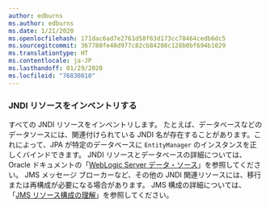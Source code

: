 ```yaml
---
author: edburns
ms.author: edburns
ms.date: 1/21/2020
ms.openlocfilehash: 171dac6ad7e2761d58f63d173cc78464cedb6dc5
ms.sourcegitcommit: 367780fe48d977c82cb84208c128b0bf694b1029
ms.translationtype: HT
ms.contentlocale: ja-JP
ms.lasthandoff: 01/29/2020
ms.locfileid: "76830810"
---
```

### <a name="inventory-jndi-resources"></a>JNDI リソースをインベントリする

すべての JNDI リソースをインベントリします。 たとえば、データベースなどのデータソースには、関連付けられている JNDI 名が存在することがあります。これによって、JPA が特定のデータベースに `EntityManager` のインスタンスを正しくバインドできます。 JNDI リソースとデータベースの詳細については、Oracle ドキュメントの「[WebLogic Server データ・ソース](https://docs.oracle.com/en/middleware/fusion-middleware/weblogic-server/12.2.1.4/intro/jdbc.html)」を参照してください。 JMS メッセージ ブローカーなど、その他の JNDI 関連リソースには、移行または再構成が必要になる場合があります。 JMS 構成の詳細については、「[JMS リソース構成の理解](https://docs.oracle.com/en/middleware/fusion-middleware/weblogic-server/12.2.1.4/jmsad/overview.html)」を参照してください。
